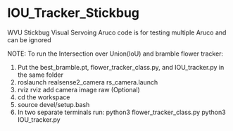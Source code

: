 # IOU_Tracker_Stickbug
WVU Stickbug Visual Servoing
Aruco code is for testing multiple Aruco and can be ignored

NOTE: To run the Intersection over Union(IoU) and bramble flower tracker:
1. Put the best_bramble.pt, flower_tracker_class.py, and IOU_tracker.py in the same folder
2. roslaunch realsense2_camera rs_camera.launch
3. rviz rviz add camera image raw (Optional)
4. cd the workspace
5. source devel/setup.bash
6. In two separate terminals run:
       python3 flower_tracker_class.py
       python3 IOU_tracker.py

